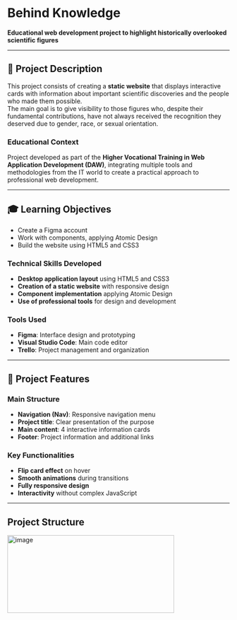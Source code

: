 # Behind Knowledge

**Educational web development project to highlight historically overlooked scientific figures**

---

## 📖 Project Description

This project consists of creating a **static website** that displays interactive cards with information about important scientific discoveries and the people who made them possible.  
The main goal is to give visibility to those figures who, despite their fundamental contributions, have not always received the recognition they deserved due to gender, race, or sexual orientation.  

### Educational Context
Project developed as part of the **Higher Vocational Training in Web Application Development (DAW)**, integrating multiple tools and methodologies from the IT world to create a practical approach to professional web development.  

---

## 🎓 Learning Objectives

- Create a Figma account  
- Work with components, applying Atomic Design  
- Build the website using HTML5 and CSS3  

### Technical Skills Developed
- **Desktop application layout** using HTML5 and CSS3  
- **Creation of a static website** with responsive design  
- **Component implementation** applying Atomic Design  
- **Use of professional tools** for design and development  

### Tools Used
- **Figma**: Interface design and prototyping  
- **Visual Studio Code**: Main code editor  
- **Trello**: Project management and organization  

---

## 🔑 Project Features

### Main Structure
- **Navigation (Nav)**: Responsive navigation menu  
- **Project title**: Clear presentation of the purpose  
- **Main content**: 4 interactive information cards  
- **Footer**: Project information and additional links  

### Key Functionalities
- **Flip card effect** on hover  
- **Smooth animations** during transitions  
- **Fully responsive design**  
- **Interactivity** without complex JavaScript  

---

## Project Structure

<img width="378" height="176" alt="image" src="https://github.com/user-attachments/assets/311d4c9e-78b8-4878-9502-4a3bd6123357" />


